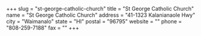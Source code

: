 +++
slug = "st-george-catholic-church"
title = "St George Catholic Church"
name = "St George Catholic Church"
address = "41-1323 Kalanianaole Hwy"
city = "Waimanalo"
state = "HI"
postal = "96795"
website = ""
phone = "808-259-7188"
fax = ""
+++
